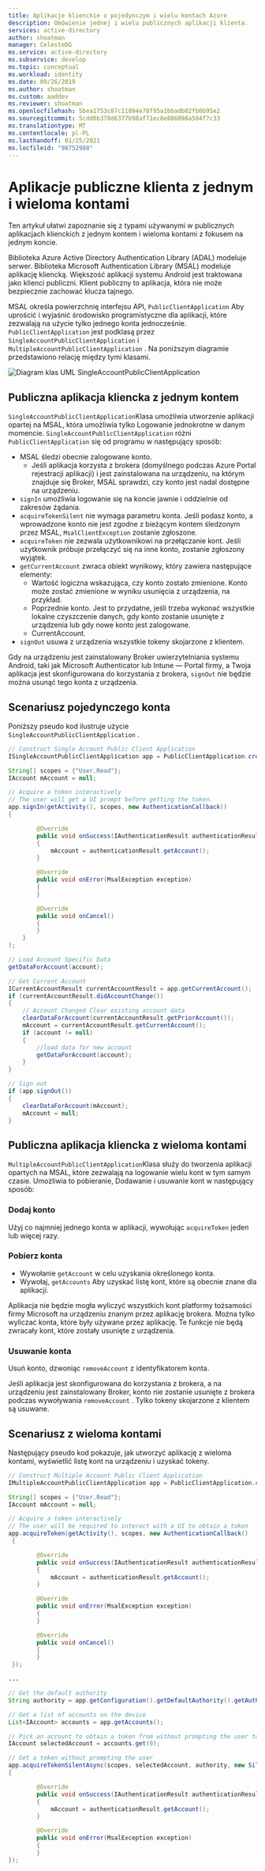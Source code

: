 ```yaml
---
title: Aplikacje klienckie o pojedynczym i wielu kontach Azure
description: Omówienie jednej i wielu publicznych aplikacji klienta.
services: active-directory
author: shoatman
manager: CelesteDG
ms.service: active-directory
ms.subservice: develop
ms.topic: conceptual
ms.workload: identity
ms.date: 09/26/2019
ms.author: shoatman
ms.custom: aaddev
ms.reviewer: shoatman
ms.openlocfilehash: 5bea1753c87c11094e78f95a1bbadb02fb0b95e2
ms.sourcegitcommit: 5cdd0b378d6377b98af71ec8e886098a504f7c33
ms.translationtype: MT
ms.contentlocale: pl-PL
ms.lasthandoff: 01/25/2021
ms.locfileid: "98752988"
---
```

# <a name="single-and-multiple-account-public-client-apps"></a>Aplikacje publiczne klienta z jednym i wieloma kontami

Ten artykuł ułatwi zapoznanie się z typami używanymi w publicznych aplikacjach klienckich z jednym kontem i wieloma kontami z fokusem na jednym koncie. 

Biblioteka Azure Active Directory Authentication Library (ADAL) modeluje serwer.  Biblioteka Microsoft Authentication Library (MSAL) modeluje aplikację kliencką.  Większość aplikacji systemu Android jest traktowana jako klienci publiczni. Klient publiczny to aplikacja, która nie może bezpiecznie zachować klucza tajnego.  

MSAL określa powierzchnię interfejsu API, `PublicClientApplication` Aby uprościć i wyjaśnić środowisko programistyczne dla aplikacji, które zezwalają na użycie tylko jednego konta jednocześnie. `PublicClientApplication` jest podklasą przez `SingleAccountPublicClientApplication` i `MultipleAccountPublicClientApplication` .  Na poniższym diagramie przedstawiono relację między tymi klasami.

![Diagram klas UML SingleAccountPublicClientApplication](./media/single-multi-account/single-and-multiple-account.png)

## <a name="single-account-public-client-application"></a>Publiczna aplikacja kliencka z jednym kontem

`SingleAccountPublicClientApplication`Klasa umożliwia utworzenie aplikacji opartej na MSAL, która umożliwia tylko Logowanie jednokrotne w danym momencie. `SingleAccountPublicClientApplication` różni `PublicClientApplication` się od programu w następujący sposób:

- MSAL śledzi obecnie zalogowane konto.
  - Jeśli aplikacja korzysta z brokera (domyślnego podczas Azure Portal rejestracji aplikacji) i jest zainstalowana na urządzeniu, na którym znajduje się Broker, MSAL sprawdzi, czy konto jest nadal dostępne na urządzeniu.
- `signIn` umożliwia logowanie się na koncie jawnie i oddzielnie od zakresów żądania.
- `acquireTokenSilent` nie wymaga parametru konta.  Jeśli podasz konto, a wprowadzone konto nie jest zgodne z bieżącym kontem śledzonym przez MSAL, `MsalClientException` zostanie zgłoszone.
- `acquireToken` nie zezwala użytkownikowi na przełączanie kont. Jeśli użytkownik próbuje przełączyć się na inne konto, zostanie zgłoszony wyjątek.
- `getCurrentAccount` zwraca obiekt wynikowy, który zawiera następujące elementy:
  - Wartość logiczna wskazująca, czy konto zostało zmienione. Konto może zostać zmienione w wyniku usunięcia z urządzenia, na przykład.
  - Poprzednie konto. Jest to przydatne, jeśli trzeba wykonać wszystkie lokalne czyszczenie danych, gdy konto zostanie usunięte z urządzenia lub gdy nowe konto jest zalogowane.
  - CurrentAccount.
- `signOut` usuwa z urządzenia wszystkie tokeny skojarzone z klientem.  

Gdy na urządzeniu jest zainstalowany Broker uwierzytelniania systemu Android, taki jak Microsoft Authenticator lub Intune — Portal firmy, a Twoja aplikacja jest skonfigurowana do korzystania z brokera, `signOut` nie będzie można usunąć tego konta z urządzenia.

## <a name="single-account-scenario"></a>Scenariusz pojedynczego konta

Poniższy pseudo kod ilustruje użycie `SingleAccountPublicClientApplication` .

```java
// Construct Single Account Public Client Application
ISingleAccountPublicClientApplication app = PublicClientApplication.createSingleAccountPublicClientApplication(getApplicationContext(), R.raw.msal_config);

String[] scopes = {"User.Read"};
IAccount mAccount = null;

// Acquire a token interactively
// The user will get a UI prompt before getting the token.
app.signIn(getActivity(), scopes, new AuthenticationCallback()
{

        @Override
        public void onSuccess(IAuthenticationResult authenticationResult) 
        {
            mAccount = authenticationResult.getAccount();
        }

        @Override
        public void onError(MsalException exception)
        {
        }

        @Override
        public void onCancel()
        {
        }
    }
);

// Load Account Specific Data
getDataForAccount(account);

// Get Current Account
ICurrentAccountResult currentAccountResult = app.getCurrentAccount();
if (currentAccountResult.didAccountChange())
{
    // Account Changed Clear existing account data
    clearDataForAccount(currentAccountResult.getPriorAccount());
    mAccount = currentAccountResult.getCurrentAccount();
    if (account != null)
    {
        //load data for new account
        getDataForAccount(account);
    }
}

// Sign out
if (app.signOut())
{
    clearDataForAccount(mAccount);
    mAccount = null;
}
```

## <a name="multiple-account-public-client-application"></a>Publiczna aplikacja kliencka z wieloma kontami

`MultipleAccountPublicClientApplication`Klasa służy do tworzenia aplikacji opartych na MSAL, które zezwalają na logowanie wielu kont w tym samym czasie. Umożliwia to pobieranie, Dodawanie i usuwanie kont w następujący sposób:

### <a name="add-an-account"></a>Dodaj konto

Użyj co najmniej jednego konta w aplikacji, wywołując `acquireToken` jeden lub więcej razy.  

### <a name="get-accounts"></a>Pobierz konta

- Wywołanie `getAccount` w celu uzyskania określonego konta.
- Wywołaj, `getAccounts` Aby uzyskać listę kont, które są obecnie znane dla aplikacji.

Aplikacja nie będzie mogła wyliczyć wszystkich kont platformy tożsamości firmy Microsoft na urządzeniu znanym przez aplikację brokera. Można tylko wyliczać konta, które były używane przez aplikację.  Te funkcje nie będą zwracały kont, które zostały usunięte z urządzenia.

### <a name="remove-an-account"></a>Usuwanie konta

Usuń konto, dzwoniąc `removeAccount` z identyfikatorem konta.

Jeśli aplikacja jest skonfigurowana do korzystania z brokera, a na urządzeniu jest zainstalowany Broker, konto nie zostanie usunięte z brokera podczas wywoływania `removeAccount` .  Tylko tokeny skojarzone z klientem są usuwane.

## <a name="multiple-account-scenario"></a>Scenariusz z wieloma kontami

Następujący pseudo kod pokazuje, jak utworzyć aplikację z wieloma kontami, wyświetlić listę kont na urządzeniu i uzyskać tokeny.

```java
// Construct Multiple Account Public Client Application
IMultipleAccountPublicClientApplication app = PublicClientApplication.createMultipleAccountPublicClientApplication(getApplicationContext(), R.raw.msal_config);

String[] scopes = {"User.Read"};
IAccount mAccount = null;

// Acquire a token interactively
// The user will be required to interact with a UI to obtain a token
app.acquireToken(getActivity(), scopes, new AuthenticationCallback()
 {

        @Override
        public void onSuccess(IAuthenticationResult authenticationResult) 
        {
            mAccount = authenticationResult.getAccount();
        }

        @Override
        public void onError(MsalException exception)
        {
        }

        @Override
        public void onCancel()
        {
        }
 });

...

// Get the default authority
String authority = app.getConfiguration().getDefaultAuthority().getAuthorityURL().toString();

// Get a list of accounts on the device
List<IAccount> accounts = app.getAccounts();

// Pick an account to obtain a token from without prompting the user to sign in
IAccount selectedAccount = accounts.get(0);

// Get a token without prompting the user
app.acquireTokenSilentAsync(scopes, selectedAccount, authority, new SilentAuthenticationCallback()
{

        @Override
        public void onSuccess(IAuthenticationResult authenticationResult) 
        {
            mAccount = authenticationResult.getAccount();
        }

        @Override
        public void onError(MsalException exception)
        {
        }
});
```
